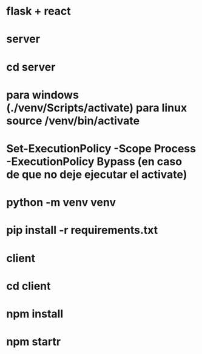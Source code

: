 # flask + react

# server
# cd server
# para windows (./venv/Scripts/activate) para linux source /venv/bin/activate
# Set-ExecutionPolicy -Scope Process -ExecutionPolicy Bypass (en caso de que no deje ejecutar el activate)
# python -m venv venv
# pip install -r requirements.txt

# client
# cd client
# npm install
# npm startr

